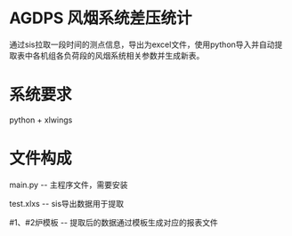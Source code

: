 # AGDPS 风烟系统差压统计
通过sis拉取一段时间的测点信息，导出为excel文件，使用python导入并自动提取表中各机组各负荷段的风烟系统相关参数并生成新表。

# 系统要求
python + xlwings

# 文件构成
main.py -- 主程序文件，需要安装

test.xlxs -- sis导出数据用于提取

#1、#2炉模板 -- 提取后的数据通过模板生成对应的报表文件

